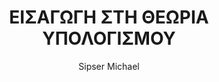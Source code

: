 ---
author: Sipser Michael
cover: https://static.eudoxus.gr/books/preview/57/cover-257.jpg
edition: 1η
eudoxusid: '257'
isbn: 978-960-524-243-5
layout: bibtex
num_pages: '554'
publisher: ΙΤΕ-ΠΑΝΕΠΙΣΤΗΜΙΑΚΕΣ ΕΚΔΟΣΕΙΣ ΚΡΗΤΗΣ
ref: isbn_978_960_524_243_5
title: ΕΙΣΑΓΩΓΗ ΣΤΗ ΘΕΩΡΙΑ ΥΠΟΛΟΓΙΣΜΟΥ
year: '2009'
---